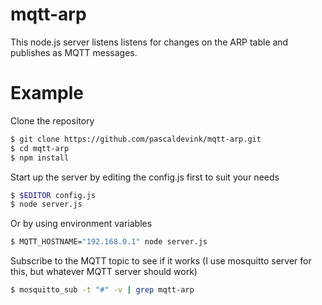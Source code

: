 mqtt-arp
========

This node.js server listens listens for changes on the ARP table and publishes as MQTT messages.

Example
=======

Clone the repository
```bash
$ git clone https://github.com/pascaldevink/mqtt-arp.git
$ cd mqtt-arp
$ npm install
```

Start up the server by editing the config.js first to suit your needs
```bash
$ $EDITOR config.js
$ node server.js
```

Or by using environment variables
```bash
$ MQTT_HOSTNAME="192.168.0.1" node server.js
```

Subscribe to the MQTT topic to see if it works (I use mosquitto server for this, but whatever MQTT server should work)
```bash
$ mosquitto_sub -t "#" -v | grep mqtt-arp
```

